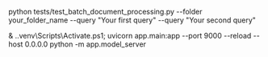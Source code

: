 python tests/test_batch_document_processing.py --folder your_folder_name --query "Your first query" --query "Your second query"

& .\.venv\Scripts\Activate.ps1; 
uvicorn app.main:app --port 9000 --reload --host 0.0.0.0
python -m app.model_server
